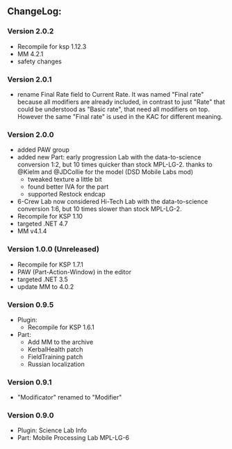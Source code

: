 ## ChangeLog:

### Version 2.0.2
 * Recompile for ksp 1.12.3
 * MM 4.2.1
 * safety changes

### Version 2.0.1
 * rename Final Rate field to Current Rate.
   It was named "Final rate" because all modifiers are already included,
   in contrast to just "Rate" that could be understood as "Basic rate", that need all modifiers on top.
   However the same "Final rate" is used in the KAC for different meaning.

### Version 2.0.0
 * added PAW group
 * added new Part: early progression Lab with the data-to-science conversion 1:2, but 10 times quicker than stock MPL-LG-2.
   thanks to @Kielm and @JDCollie for the model (DSD Mobile Labs mod)
   * tweaked texture a little bit
   * found better IVA for the part
   * supported Restock endcap
 * 6-Crew Lab now considered Hi-Tech Lab with the data-to-science conversion 1:6, but 10 times slower than stock MPL-LG-2.
 * Recompile for KSP 1.10
 * targeted .NET 4.7 
 * MM v4.1.4

### Version 1.0.0 (Unreleased)
 * Recompile for KSP 1.7.1
 * PAW (Part-Action-Window) in the editor 
 * targeted .NET 3.5 
 * update MM to 4.0.2

### Version 0.9.5
 * Plugin: 
   * Recompile for KSP 1.6.1
 * Part: 
   * Add MM to the archive
   * KerbalHealth patch
   * FieldTraining patch
   * Russian localization

### Version 0.9.1
 * "Modificator" renamed to "Modifier" 

### Version 0.9.0
 * Plugin: Science Lab Info
 * Part:   Mobile Processing Lab MPL-LG-6
